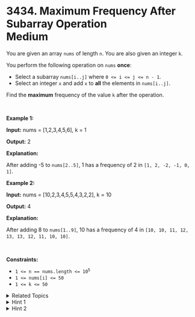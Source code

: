 
# 3434. Maximum Frequency After Subarray Operation<br> Medium

<p>You are given an array <code>nums</code> of length <code>n</code>. You are also given an integer <code>k</code>.</p>

<p>You perform the following operation on <code>nums</code> <strong>once</strong>:</p>

<ul>
	<li>Select a <span data-keyword="subarray-nonempty">subarray</span> <code>nums[i..j]</code> where <code>0 &lt;= i &lt;= j &lt;= n - 1</code>.</li>
	<li>Select an integer <code>x</code> and add <code>x</code> to <strong>all</strong> the elements in <code>nums[i..j]</code>.</li>
</ul>

<p>Find the <strong>maximum</strong> frequency of the value <code>k</code> after the operation.</p>

<p>&nbsp;</p>
<p><strong class="example">Example 1:</strong></p>

<div class="example-block">
<p><strong>Input:</strong> <span class="example-io">nums = [1,2,3,4,5,6], k = 1</span></p>

<p><strong>Output:</strong> <span class="example-io">2</span></p>

<p><strong>Explanation:</strong></p>

<p>After adding -5 to <code>nums[2..5]</code>, 1 has a frequency of 2 in <code>[1, 2, -2, -1, 0, 1]</code>.</p>
</div>

<p><strong class="example">Example 2:</strong></p>

<div class="example-block">
<p><strong>Input:</strong> <span class="example-io">nums = [10,2,3,4,5,5,4,3,2,2], k = 10</span></p>

<p><strong>Output:</strong> <span class="example-io">4</span></p>

<p><strong>Explanation:</strong></p>

<p>After adding 8 to <code>nums[1..9]</code>, 10 has a frequency of 4 in <code>[10, 10, 11, 12, 13, 13, 12, 11, 10, 10]</code>.</p>
</div>

<p>&nbsp;</p>
<p><strong>Constraints:</strong></p>

<ul>
	<li><code>1 &lt;= n == nums.length &lt;= 10<sup>5</sup></code></li>
	<li><code>1 &lt;= nums[i] &lt;= 50</code></li>
	<li><code>1 &lt;= k &lt;= 50</code></li>
</ul>


<details>

<summary> Related Topics </summary>

-	`Array`
-	`Hash Table`
-	`Dynamic Programming`
-	`Greedy`
-	`Prefix Sum`

</details>


<details>
<summary> Hint 1 </summary>
Fix the element you want to convert to <code>k</code>.
</details>

<details>
<summary> Hint 2 </summary>
Use prefix sums to optimize counting occurrences of an element.
</details>